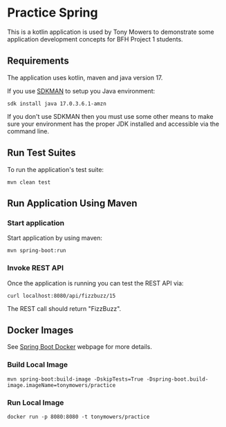 # Practice Spring

This is a kotlin application is used by Tony Mowers to demonstrate some application development concepts 
for BFH Project 1 students.

## Requirements

The application uses kotlin, maven and java version 17.

If you use [SDKMAN](https://sdkman.io/) to setup you Java environment:
```
sdk install java 17.0.3.6.1-amzn 
```

If you don't use SDKMAN then you must use some other means to make sure your environment has
the proper JDK installed and accessible via the command line.

## Run Test Suites

To run the application's test suite:
```
mvn clean test
```

## Run Application Using Maven

### Start application

Start application by using maven:
```
mvn spring-boot:run
```

### Invoke REST API

Once the application is running you can test the REST API via:
```
curl localhost:8080/api/fizzbuzz/15
```

The REST call should return "FizzBuzz".

## Docker Images

See [Spring Boot Docker](https://spring.io/guides/gs/spring-boot-docker/) webpage for more details.

### Build Local Image 

```
mvn spring-boot:build-image -DskipTests=True -Dspring-boot.build-image.imageName=tonymowers/practice
```

### Run Local Image

```
docker run -p 8080:8080 -t tonymowers/practice
```